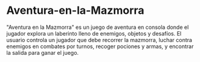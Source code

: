 # Aventura-en-la-Mazmorra
"Aventura en la Mazmorra" es un juego de aventura en consola donde el jugador explora un laberinto lleno de enemigos, objetos y desafíos. El usuario controla un jugador que debe recorrer la mazmorra, luchar contra enemigos en combates por turnos, recoger pociones y armas, y encontrar la salida para ganar el juego.
